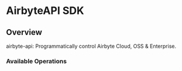 # AirbyteAPI SDK

## Overview

airbyte-api: Programmatically control Airbyte Cloud, OSS & Enterprise.

### Available Operations
